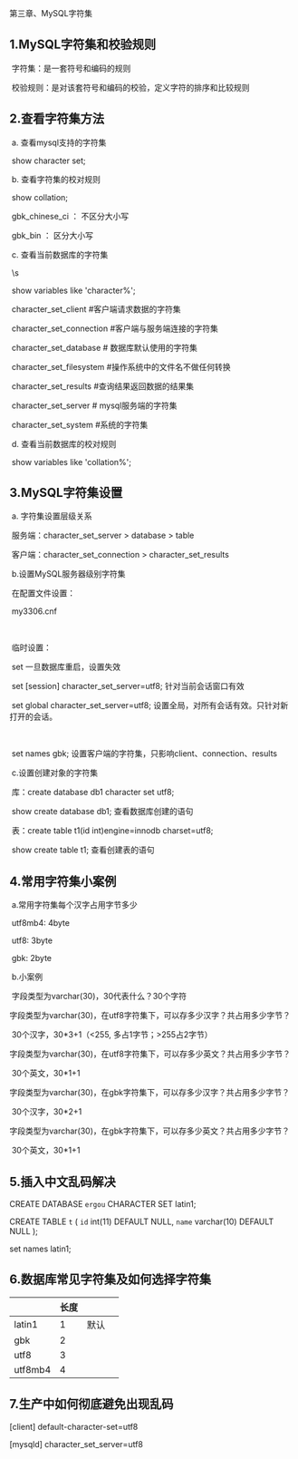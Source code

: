 第三章、MySQL字符集

## 	1.MySQL字符集和校验规则

​		字符集：是一套符号和编码的规则

​		校验规则：是对该套符号和编码的校验，定义字符的排序和比较规则

## 	2.查看字符集方法

​		a.  查看mysql支持的字符集

​			show character set;

​		b. 查看字符集的校对规则

​			show collation;

​			gbk_chinese_ci ： 不区分大小写

​			gbk_bin ： 区分大小写



​		c. 查看当前数据库的字符集

​			\s

​			show variables like 'character%';

​				character_set_client #客户端请求数据的字符集

​				character_set_connection #客户端与服务端连接的字符集

​				character_set_database # 数据库默认使用的字符集

​				character_set_filesystem #操作系统中的文件名不做任何转换

​				character_set_results #查询结果返回数据的结果集

​				character_set_server # mysql服务端的字符集

​				character_set_system #系统的字符集



​		d. 查看当前数据库的校对规则

​			show variables like 'collation%';



## 	3.MySQL字符集设置

​		a. 字符集设置层级关系

​			服务端：character_set_server > database > table

​			客户端：character_set_connection > character_set_results

​		b.设置MySQL服务器级别字符集

​			在配置文件设置：

​			my3306.cnf

​			

​			临时设置：

​				set 一旦数据库重启，设置失效

​				set [session] character_set_server=utf8; 针对当前会话窗口有效

​				set global character_set_server=utf8; 设置全局，对所有会话有效。只针对新打开的会话。

​				

​				set names gbk; 设置客户端的字符集，只影响client、connection、results



​		c.设置创建对象的字符集

​			库：create database db1 character set utf8;

​					show create database db1; 查看数据库创建的语句

​			表：create table t1(id int)engine=innodb charset=utf8;

​					show create table t1; 查看创建表的语句

## 	4.常用字符集小案例

​		a.常用字符集每个汉字占用字节多少

​			utf8mb4: 4byte

​			utf8: 3byte

​			gbk: 2byte

​		b.小案例

​			字段类型为varchar(30)，30代表什么？30个字符

​			字段类型为varchar(30)，在utf8字符集下，可以存多少汉字？共占用多少字节？ 

​				30个汉字，30*3+1（<255, 多占1字节；>255占2字节）

​			字段类型为varchar(30)，在utf8字符集下，可以存多少英文？共占用多少字节？

​				30个英文，30*1+1

​			字段类型为varchar(30)，在gbk字符集下，可以存多少汉字？共占用多少字节？

​				30个汉字，30*2+1

​			字段类型为varchar(30)，在gbk字符集下，可以存多少英文？共占用多少字节？

​				30个英文，30*1+1

## 5.插入中文乱码解决



CREATE DATABASE `ergou`  CHARACTER SET latin1;

CREATE TABLE `t` (
  `id` int(11) DEFAULT NULL,
  `name` varchar(10) DEFAULT NULL
);

set names latin1;





## 6.数据库常见字符集及如何选择字符集

|         | 长度 |      |      |
| ------- | ---- | ---- | ---- |
| latin1  | 1    | 默认 |      |
| gbk     | 2    |      |      |
| utf8    | 3    |      |      |
| utf8mb4 | 4    |      |      |



## 7.生产中如何彻底避免出现乱码

[client]
default-character-set=utf8

[mysqld]
character_set_server=utf8









